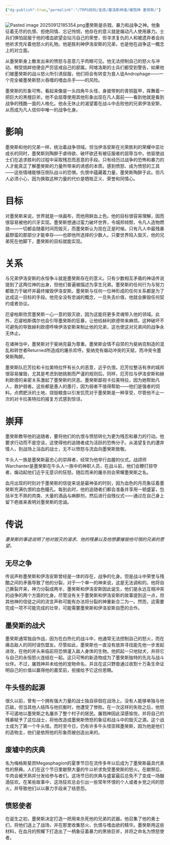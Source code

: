 ```yaml
---
{"dg-publish":true,"permalink":"/TRPG规则/圣炼/塞洛斯神谱/屠戮神 墨癸斯/"}
---
```


![Pasted image 20250912185354.png](/img/user/zz%E7%B4%A0%E6%9D%90/Pasted%20image%2020250912185354.png)墨癸斯是杀戮、暴力和战争之神。他象征着无尽的仇恨、拒绝同情、忘记怜悯，他存在的意义就是煽动凡人使用暴力。士兵们惧怕屈服于他的嗜血欲望会玷污自己的荣誉，但寻求复仇的人和被遗弃者会向他祈求充斥着他怒火的礼物。他是胜利神伊洛安斯的兄弟，也是他在战争这一概念上的对立面。

从墨癸斯身上散发出来的愤怒与恶意几乎肉眼可见。他无法控制自己的怒火与冲动，稍受挑衅他便会严厉惩戒自己的部属。阿喀洛斯的士兵们都受到警告，如果他们被墨癸斯的战斗怒火所引诱屈服，他们将会有转变为食人徒Androphage——一个完全被墨癸斯怒火吞噬的嗜血杀手——的风险。

墨癸斯的形象可怖，看起来像是一头四角牛头怪，身披带刺的青铜盔甲，挥舞着一把巨大的黑檀巨斧。他不会屈尊使用其他形象出现在凡人面前——看到他就是看到战争的残酷一面的人格化。他永无休止的渴望着在战斗中击败他的兄弟伊洛安斯，从而成为凡人信仰中唯一的战争化身。

# 影响
墨癸斯和他的兄弟一样，统治着战争领域。但当伊洛安斯在光荣胜利的荣耀中茁壮成长的同时，墨癸斯则陶醉于虐待欲、破坏欲还有被征服者的屈辱当中。他驱使战士们在追求胜利的过程中采取残忍而恶意的手段。只有经历过战争的恐怖和暴力的人才能真正了解墨癸斯的力量所带来的诱惑的本质。感到愤怒、成为愤怒的工具——这些情绪能够压倒队战斗的恐惧。仇恨中蕴藏着力量，墨癸斯陶醉于此。但凡人必须小心，因为换取这种力量的代价是牺牲正义、荣誉和同情心。

# 目标
对墨癸斯来说，世界就是一块画布，而他用鲜血上色。他的目标很容易理解，因而很容易被他的爪牙实现。墨癸斯想通过蛮力破坏世界，令城邦倾颓，令凡人造物燃烧——一切都会随着时间而毁灭，而墨癸斯认为现在正是时候。只有凡人中最残暴最野蛮的那部分才能幸存——也即他所选择的少数人。只要世界陷入毁灭，他的兄弟死在他脚下，墨癸斯的目标就能实现。

# 关系
与兄弟伊洛安斯的永恒争斗就是墨癸斯存在的意义。只有少数相互矛盾的神话传说提到了这两位神的出身，但他们普遍被描述为孪生兄弟。墨癸斯的任何行为与努力都致力于破坏并最终摧毁伊洛安斯。墨癸斯与任何一位神形成的任何关系都是为了达成这一目标的手段。他完全没有忠诚的概念，一旦失去价值，他就会撕毁任何契约或者协议。

厄睿柏斯欣赏墨癸斯一心一意的毁灭欲，因为这能将更多灵魂带入他的领域。此外，厄睿柏斯偶尔也会引导墨癸斯的狂暴，让他给赫利欧德带来麻烦。这种破坏不可避免的导致赫利欧德呼唤伊洛安斯来制止他的兄弟，这也使这对兄弟间的战争永无休止。

在诸神当中，墨癸斯对于斐纳克最为尊重。墨癸斯会情不自禁的为斐纳克制造的混乱和转世者Returned所造成的屠杀欢呼。斐纳克有煽动冲突的天赋，而冲突令墨癸斯陶醉。

墨癸斯队厄芳拉和卡拉美特拉怀有长久的恶意，近乎仇恨。厄芳拉整洁有序的城邦很容易摧毁，尤其是考虑到她挑剔而严谨的规则后。同样，厄芳拉与伊洛安斯和赫利欧德的亲密关系激起了墨癸斯的厌恶。墨癸斯鄙视卡拉美特拉，因为她帮助凡人，救护弱者。这些都是愚人的愚行，因为弱者不值得帮助——他们是强者的饲料。点燃肥沃的土地，烧毁粮食以引发饥荒对于墨癸斯是一种享受，尽管他不止一次的对卡拉美特拉的报复方式感到惊讶。

# 崇拜
墨癸斯教导他的追随者，要将他们的仇恨与愤怒转化为更为残忍和暴力的行动。他要求行动而不是空谈，这使得他的追随者成为活跃的恐怖分子。从渴望复仇的遭弃情人，到战场上浴血的战士，无不以愤怒与流血向墨癸斯致敬。

牛头人一族是墨癸斯最忠心的崇拜者，经常为他举行血腥的仪式。战颂师Warchanter是墨癸斯在牛头人一族中的神职人员，在战斗前，他们会鞭打掠夺者，煽动起他们近乎无意识的狂怒。随后而来的屠杀则会荣耀墨癸斯之名。

血月出现的时刻对于墨癸斯的信徒来说是最神圣的时刻，因为血色的月亮象征着墨癸斯充满仇恨的血色瞳孔。每到此时，他的追随者们都会准备并享用一顿盛宴，包括半生不熟的肉类、大量的酒品与麻醉剂，然后进行自残仪式——通过在自己身上留下疤痕来表明对墨癸斯的忠诚。

# 传说
*墨癸斯的事迹说明了他对毁灭的渴求、他的残暴以及他想要摧毁他可恨的兄弟的愿望。*

## 无尽之争
传说声称墨癸斯和伊洛安斯曾经是一体的存在，战争的化身。但是战斗中荣誉与残酷之间的矛盾导致了他的分裂，对于一个单一的神来说，这是无法调和的。他将自己撕裂开来，神力分裂成两半，墨癸斯和伊洛安斯因此诞生，他们是永远互相冲突的战争的两个方面的化身。尽管没有关于墨癸斯和伊洛安斯的故事提到这一点，但其他神的信徒之间的流言声称可能有办法将分裂的神重新合二为一。然而，这需要完成一项不可能完成的壮举，可能需要墨癸斯和伊洛安斯自愿的合作。

## 墨癸斯的战犬
墨癸斯通常独自作战，因为在白热化的战斗中，他通常无法控制自己的怒火，而在痛击敌人的同时误伤盟友。尽管如此，墨癸斯也一直没有放弃寻找能先他一步发起进攻，在他的斧头来临前将恐惧灌入敌人身体的生物。他抓起一只地狱犬，并将它与自己的永恒怒火连结在一起。这只可怖的新造物成为了墨癸斯独特的先兆与战斗伙伴。不过，屠戮神并未给他的宠物命名，并且在这只野兽通过收割十万条生命证明自己的价值以赢得他的嘉奖前，拒接给予它这份恩赐。

## 牛头怪的起源
很久以前，曾有一个拥有强大力量的战士独自徘徊在战场上。没有人能够单独与他匹敌，但当其他人结阵与他抗衡时，他遭受了惨败。在一次这样的失败之后，他怒不可遏地以墨癸斯之名屠杀了整个村子的居民。屠戮神因此深感愉悦，并将自己的残暴赋予了这位战士，将他改造成墨癸斯愤怒的象征和战斗中的毁灭之源。这个战士成为了第一个牛头怪。而时至今日，仍有许多牛头怪崇拜墨癸斯，因为他是他们的造物主，他们是依照他的形象而被创造出来的。

## 废墟中的庆典
名为梅格斯斐昂Megasphagion的夏季节日在流传多年以后成为了墨癸斯最具代表性的祭典。人们在这个节日里献祭大量的牛以祈求免受墨癸斯的怒火。在献祭后，牛肉会被烹熟并分发给参与者们。这场节日的庆典与盛宴最后总免不了变成一场酗酒狂欢。在某些故事中，这场狂欢总会引出一些常年怀恨的个人或者乡党之间的怒火，并导致他们以以暴力手段来了结恩怨。

## 愤怒使者
在诞生之初，墨癸斯决定打造一把用来杀死他的兄弟的武器。他召集了他的勇士们，将他们送上了战场，并在那里收集怒火、仇恨与嗜血欲的精华。墨癸斯用这些材料，在血月的照耀下打造出了一柄象征着暴力的黑铁巨斧，并将之命名为愤怒使者。